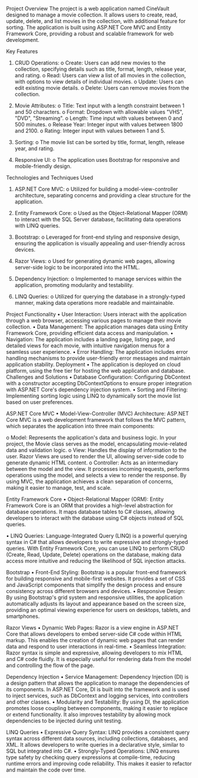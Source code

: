 Project Overview
The project is a web application named CineVault designed to manage a movie collection. It allows users to create, read, update, delete, and list movies in the collection, with additional feature for sorting. The application is built using ASP.NET Core MVC and Entity Framework Core, providing a robust and scalable framework for web development.


Key Features
1.	CRUD Operations:
o	Create: Users can add new movies to the collection, specifying details such as title, format, length, release year, and rating.
o	Read: Users can view a list of all movies in the collection, with options to view details of individual movies.
o	Update: Users can edit existing movie details.
o	Delete: Users can remove movies from the collection.

3.	Movie Attributes:
o	Title: Text input with a length constraint between 1 and 50 characters.
o	Format: Dropdown with allowable values "VHS", "DVD", "Streaming".
o	Length: Time input with values between 0 and 500 minutes.
o	Release Year: Integer input with values between 1800 and 2100.
o	Rating: Integer input with values between 1 and 5.

5.	Sorting:
o	The movie list can be sorted by title, format, length, release year, and rating.

7.	Responsive UI:
o	The application uses Bootstrap for responsive and mobile-friendly design.

Technologies and Techniques Used
1.	ASP.NET Core MVC:
o	Utilized for building a model-view-controller architecture, separating concerns and providing a clear structure for the application.

3.	Entity Framework Core:
o	Used as the Object-Relational Mapper (ORM) to interact with the SQL Server database, facilitating data operations with LINQ queries.

5.	Bootstrap:
o	Leveraged for front-end styling and responsive design, ensuring the application is visually appealing and user-friendly across devices.

7.	Razor Views:
o	Used for generating dynamic web pages, allowing server-side logic to be incorporated into the HTML.

9.	Dependency Injection:
o	Implemented to manage services within the application, promoting modularity and testability.

11.	LINQ Queries:
o	Utilized for querying the database in a strongly-typed manner, making data operations more readable and maintainable.

Project Functionality
•	User Interaction: Users interact with the application through a web browser, accessing various pages to manage their movie collection.
•	Data Management: The application manages data using Entity Framework Core, providing efficient data access and manipulation.
•	Navigation: The application includes a landing page, listing page, and detailed views for each movie, with intuitive navigation menus for a seamless user experience.
•	Error Handling: The application includes error handling mechanisms to provide user-friendly error messages and maintain application stability.
Deployment
•	The application is deployed on cloud platform, using the free tier for hosting the web application and database.
Challenges and Solutions
•	Database Configuration: Configuring DbContext with a constructor accepting DbContextOptions to ensure proper integration with ASP.NET Core's dependency injection system.
•	Sorting and Filtering: Implementing sorting logic using LINQ to dynamically sort the movie list based on user preferences.




ASP.NET Core MVC
•	Model-View-Controller (MVC) Architecture: ASP.NET Core MVC is a web development framework that follows the MVC pattern, which separates the application into three main components:

o	Model: Represents the application's data and business logic. In your project, the Movie class serves as the model, encapsulating movie-related data and validation logic.
o	View: Handles the display of information to the user. Razor Views are used to render the UI, allowing server-side code to generate dynamic HTML content.
o	Controller: Acts as an intermediary between the model and the view. It processes incoming requests, performs operations using the model, and selects a view to render the response.
By using MVC, the application achieves a clean separation of concerns, making it easier to manage, test, and scale.

Entity Framework Core
•	Object-Relational Mapper (ORM): Entity Framework Core is an ORM that provides a high-level abstraction for database operations. It maps database tables to C# classes, allowing developers to interact with the database using C# objects instead of SQL queries.

•	LINQ Queries: Language-Integrated Query (LINQ) is a powerful querying syntax in C# that allows developers to write expressive and strongly-typed queries. With Entity Framework Core, you can use LINQ to perform CRUD (Create, Read, Update, Delete) operations on the database, making data access more intuitive and reducing the likelihood of SQL injection attacks.

Bootstrap
•	Front-End Styling: Bootstrap is a popular front-end framework for building responsive and mobile-first websites. It provides a set of CSS and JavaScript components that simplify the design process and ensure consistency across different browsers and devices.
•	Responsive Design: By using Bootstrap's grid system and responsive utilities, the application automatically adjusts its layout and appearance based on the screen size, providing an optimal viewing experience for users on desktops, tablets, and smartphones.

Razor Views
•	Dynamic Web Pages: Razor is a view engine in ASP.NET Core that allows developers to embed server-side C# code within HTML markup. This enables the creation of dynamic web pages that can render data and respond to user interactions in real-time.
•	Seamless Integration: Razor syntax is simple and expressive, allowing developers to mix HTML and C# code fluidly. It is especially useful for rendering data from the model and controlling the flow of the page.

Dependency Injection
•	Service Management: Dependency Injection (DI) is a design pattern that allows the application to manage the dependencies of its components. In ASP.NET Core, DI is built into the framework and is used to inject services, such as DbContext and logging services, into controllers and other classes.
•	Modularity and Testability: By using DI, the application promotes loose coupling between components, making it easier to replace or extend functionality. It also improves testability by allowing mock dependencies to be injected during unit testing.

LINQ Queries
•	Expressive Query Syntax: LINQ provides a consistent query syntax across different data sources, including collections, databases, and XML. It allows developers to write queries in a declarative style, similar to SQL but integrated into C#.
•	Strongly-Typed Operations: LINQ ensures type safety by checking query expressions at compile-time, reducing runtime errors and improving code reliability. This makes it easier to refactor and maintain the code over time.




